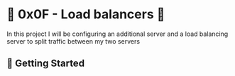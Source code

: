# :shell: 0x0F - Load balancers :shell:

In this project I will be configuring an additional server and a load balancing server to split traffic between my two servers

## :running: Getting Started
